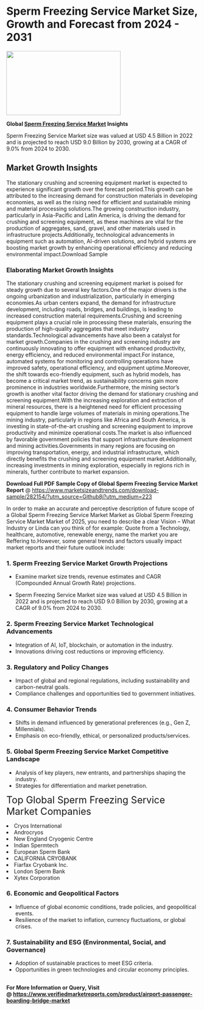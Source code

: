 <H1>Sperm Freezing Service Market Size, Growth and Forecast from 2024 - 2031</H1><img class="aligncenter size-medium wp-image-584254" src="https://thirdeyenews.in/wp-content/uploads/2024/09/Global-Market-Research-300x168.jpeg" alt="" width="300" height="168" /><p><strong>Global&nbsp;<a href="https://www.marketsizeandtrends.com/download-sample/282154/?utm_source=Github8j?utm_medium=223">Sperm Freezing Service Market</a> Insights</strong></p><p>Sperm Freezing Service Market size was valued at USD 4.5 Billion in 2022 and is projected to reach USD 9.0 Billion by 2030, growing at a CAGR of 9.0% from 2024 to 2030.</p><p><h2>Market Growth Insights</h2> The stationary crushing and screening equipment market is expected to experience significant growth over the forecast period.This growth can be attributed to the increasing demand for construction materials in developing economies, as well as the rising need for efficient and sustainable mining and material processing solutions.The growing construction industry, particularly in Asia-Pacific and Latin America, is driving the demand for crushing and screening equipment, as these machines are vital for the production of aggregates, sand, gravel, and other materials used in infrastructure projects.Additionally, technological advancements in equipment such as automation, AI-driven solutions, and hybrid systems are boosting market growth by enhancing operational efficiency and reducing environmental impact.Download Sample <h3>Elaborating Market Growth Insights</h3> The stationary crushing and screening equipment market is poised for steady growth due to several key factors.One of the major drivers is the ongoing urbanization and industrialization, particularly in emerging economies.As urban centers expand, the demand for infrastructure development, including roads, bridges, and buildings, is leading to increased construction material requirements.Crushing and screening equipment plays a crucial role in processing these materials, ensuring the production of high-quality aggregates that meet industry standards.Technological advancements have also been a catalyst for market growth.Companies in the crushing and screening industry are continuously innovating to offer equipment with enhanced productivity, energy efficiency, and reduced environmental impact.For instance, automated systems for monitoring and controlling operations have improved safety, operational efficiency, and equipment uptime.Moreover, the shift towards eco-friendly equipment, such as hybrid models, has become a critical market trend, as sustainability concerns gain more prominence in industries worldwide.Furthermore, the mining sector’s growth is another vital factor driving the demand for stationary crushing and screening equipment.With the increasing exploration and extraction of mineral resources, there is a heightened need for efficient processing equipment to handle large volumes of materials in mining operations.The mining industry, particularly in regions like Africa and South America, is investing in state-of-the-art crushing and screening equipment to improve productivity and minimize operational costs.The market is also influenced by favorable government policies that support infrastructure development and mining activities.Governments in many regions are focusing on improving transportation, energy, and industrial infrastructure, which directly benefits the crushing and screening equipment market.Additionally, increasing investments in mining exploration, especially in regions rich in minerals, further contribute to market expansion.</p><p><span class=""><strong>Download Full PDF Sample Copy of Global Sperm Freezing Service Market Report</strong> @ <a href="https://www.marketsizeandtrends.com/download-sample/282154/?utm_source=Github8j?utm_medium=223" target="_blank">https://www.marketsizeandtrends.com/download-sample/282154/?utm_source=Github8j?utm_medium=223</a></span></p><p>In order to make an accurate and perceptive description of future scope of a Global&nbsp;Sperm Freezing Service Market Market as Global&nbsp;Sperm Freezing Service Market Market of 2025, you need to describe a clear Vision &ndash; What Industry or Linda can you think of for example: Quote from a Technology, healthcare, automotive, renewable energy, name the market you are Reffering to.However, some general trends and factors usually impact market reports and their future outlook include:</p><h3>1.&nbsp;<strong>Sperm Freezing Service Market Growth Projections</strong></h3><ul><li>Examine market size trends, revenue estimates and CAGR (Compounded Annual Growth Rate) projections.</li><li><p>Sperm Freezing Service Market size was valued at USD 4.5 Billion in 2022 and is projected to reach USD 9.0 Billion by 2030, growing at a CAGR of 9.0% from 2024 to 2030.</p></li></ul><h3>2.&nbsp;<strong>Sperm Freezing Service Market Technological Advancements</strong></h3><ul><li>Integration of AI, IoT, blockchain, or automation in the industry.</li><li>Innovations driving cost reductions or improving efficiency.</li></ul><h3>3.&nbsp;<strong>Regulatory and Policy Changes</strong></h3><ul><li>Impact of global and regional regulations, including sustainability and carbon-neutral goals.</li><li>Compliance challenges and opportunities tied to government initiatives.</li></ul><h3>4.&nbsp;<strong>Consumer Behavior Trends</strong></h3><ul><li>Shifts in demand influenced by generational preferences (e.g., Gen Z, Millennials).</li><li>Emphasis on eco-friendly, ethical, or personalized products/services.</li></ul><h3>5.&nbsp;<strong>Global Sperm Freezing Service Market Competitive Landscape</strong></h3><ul><li>Analysis of key players, new entrants, and partnerships shaping the industry.</li><li>Strategies for differentiation and market penetration.</li></ul><p data-pm-slice="1 1 []"><span style="color: inherit; font-family: inherit; font-size: 25px;">Top Global Sperm Freezing Service Market Companies</span></p><div class="" data-test-id=""><p><li>Cryos International</li><li> Androcryos</li><li> New England Cryogenic Centre</li><li> Indian Spermtech</li><li> European Sperm Bank</li><li> CALIFORNIA CRYOBANK</li><li> Fiarfax Cryobank Inc.</li><li> London Sperm Bank</li><li> Xytex Corporation</li></p></div><h3>6.&nbsp;<strong>Economic and Geopolitical Factors</strong></h3><ul><li>Influence of global economic conditions, trade policies, and geopolitical events.</li><li>Resilience of the market to inflation, currency fluctuations, or global crises.</li></ul><h3>7.&nbsp;<strong>Sustainability and ESG (Environmental, Social, and Governance)</strong></h3><ul><li>Adoption of sustainable practices to meet ESG criteria.</li><li>Opportunities in green technologies and circular economy principles.</li></ul><h2><strong style="font-size: 14px;">For More Information or Query, Visit @&nbsp;</strong><a style="background-color: #ffffff; font-size: 14px;" href="https://www.marketsizeandtrends.com/report/sperm-freezing-service-market/" target="_blank">https://www.verifiedmarketreports.com/product/airport-passenger-boarding-bridge-market</a></h2>